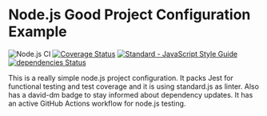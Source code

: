 # Node.js Good Project Configuration Example 
![Node.js CI](https://github.com/cesgarpas/good-nodejs-configuration/workflows/Node.js%20CI/badge.svg?branch=master)
[![Coverage Status](https://coveralls.io/repos/github/cesgarpas/good-nodejs-configuration/badge.svg?branch=master)](https://coveralls.io/github/cesgarpas/good-nodejs-configuration?branch=master) 
<a href="https://standardjs.com"><img src="https://img.shields.io/badge/code_style-standard-brightgreen.svg" alt="Standard - JavaScript Style Guide"></a>
[![dependencies Status](https://david-dm.org/cesgarpas/good-nodejs-configuration/status.svg)](https://david-dm.org/cesgarpas/good-nodejs-configuration)

This is a really simple node.js project configuration. It packs Jest for functional testing and test coverage and it is using standard.js as linter. Also has a david-dm badge to stay informed about dependency updates. It has an active GitHub Actions workflow for node.js testing.
